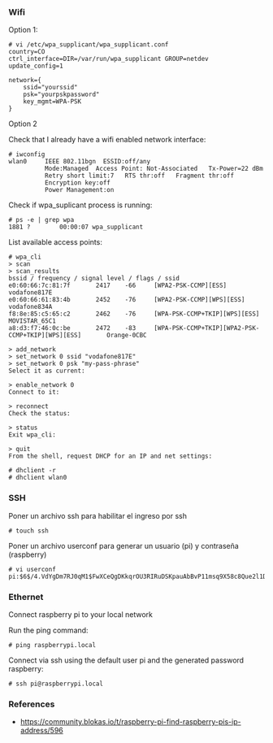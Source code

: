 ### Wifi

Option 1:

```
# vi /etc/wpa_supplicant/wpa_supplicant.conf
country=CO
ctrl_interface=DIR=/var/run/wpa_supplicant GROUP=netdev
update_config=1

network={
    ssid="yourssid"
    psk="yourpskpassword"
    key_mgmt=WPA-PSK
}
```

Option 2

Check that I already have a wifi enabled network interface:

```
# iwconfig
wlan0     IEEE 802.11bgn  ESSID:off/any  
          Mode:Managed  Access Point: Not-Associated   Tx-Power=22 dBm   
          Retry short limit:7   RTS thr:off   Fragment thr:off
          Encryption key:off
          Power Management:on
```

Check if wpa_suplicant process is running:

```
# ps -e | grep wpa
1881 ?        00:00:07 wpa_supplicant
```

List available access points:

```
# wpa_cli
> scan
> scan_results
bssid / frequency / signal level / flags / ssid
e0:60:66:7c:81:7f       2417    -66     [WPA2-PSK-CCMP][ESS]    vodafone817E
e0:60:66:61:83:4b       2452    -76     [WPA2-PSK-CCMP][WPS][ESS]       vodafone834A
f8:8e:85:c5:65:c2       2462    -76     [WPA-PSK-CCMP+TKIP][WPS][ESS]   MOVISTAR_65C1
a8:d3:f7:46:0c:be       2472    -83     [WPA-PSK-CCMP+TKIP][WPA2-PSK-CCMP+TKIP][WPS][ESS]       Orange-0CBC

> add_network
> set_network 0 ssid "vodafone817E"
> set_network 0 psk "my-pass-phrase"
Select it as current:

> enable_network 0
Connect to it:

> reconnect
Check the status:

> status
Exit wpa_cli:

> quit
From the shell, request DHCP for an IP and net settings:

# dhclient -r
# dhclient wlan0
```

### SSH

Poner un archivo ssh para habilitar el ingreso por ssh

```
# touch ssh
```

Poner un archivo userconf para generar un usuario (pi) y contraseña (raspberry)

```
# vi userconf
pi:$6$/4.VdYgDm7RJ0qM1$FwXCeQgDKkqrOU3RIRuDSKpauAbBvP11msq9X58c8Que2l1Dwq3vdJMgiZlQSbEXGaY5esVHGBNbCxKLVNqZW1
```

### Ethernet

Connect raspberry pi to your local network

Run the ping command:
```
# ping raspberrypi.local
```

Connect via ssh using the default user pi and the generated password raspberry:
```
# ssh pi@raspberrypi.local
```

### References
* https://community.blokas.io/t/raspberry-pi-find-raspberry-pis-ip-address/596
